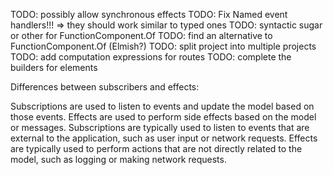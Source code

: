 
TODO: possibly allow synchronous effects
TODO: Fix Named event handlers!!! => they should work similar to typed ones
TODO: syntactic sugar or other for FunctionComponent.Of
TODO: find an alternative to FunctionComponent.Of (Elmish?)
TODO: split project into multiple projects
TODO: add computation expressions for routes
TODO: complete the builders for elements

Differences between subscribers and effects:

Subscriptions are used to listen to events and update the model based on those events.
Effects are used to perform side effects based on the model or messages.
Subscriptions are typically used to listen to events that are external to the application, such as user input or network requests.
Effects are typically used to perform actions that are not directly related to the model, such as logging or making network requests.

